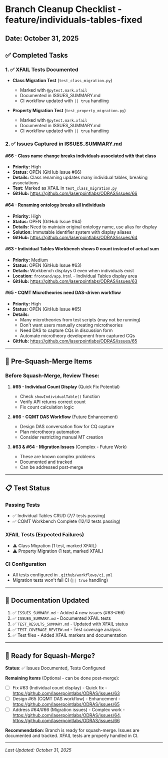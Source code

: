 # Branch Cleanup Checklist - feature/individuals-tables-fixed

## Date: October 31, 2025

## ✅ Completed Tasks

### 1. ✅ XFAIL Tests Documented
- **Class Migration Test** (`test_class_migration.py`)
  - Marked with `@pytest.mark.xfail`
  - Documented in ISSUES_SUMMARY.md
  - CI workflow updated with `|| true` handling
  
- **Property Migration Test** (`test_property_migration.py`)
  - Marked with `@pytest.mark.xfail`
  - Documented in ISSUES_SUMMARY.md
  - CI workflow updated with `|| true` handling

### 2. ✅ Issues Captured in ISSUES_SUMMARY.md

#### #66 - Class name change breaks individuals associated with that class
- **Priority:** High
- **Status:** OPEN (GitHub Issue #66)
- **Details:** Class renaming updates many individual tables, breaking associations
- **Test:** Marked as XFAIL in `test_class_migration.py`
- **GitHub:** https://github.com/laserpointlabs/ODRAS/issues/66

#### #64 - Renaming ontology breaks all individuals
- **Priority:** High
- **Status:** OPEN (GitHub Issue #64)
- **Details:** Need to maintain original ontology name, use alias for display
- **Solution:** Immutable identifier system with display aliases
- **GitHub:** https://github.com/laserpointlabs/ODRAS/issues/64

#### #63 - Individual Tables Workbench shows 0 count instead of actual sum
- **Priority:** Medium
- **Status:** OPEN (GitHub Issue #63)
- **Details:** Workbench displays 0 even when individuals exist
- **Location:** `frontend/app.html` - Individual Tables display area
- **GitHub:** https://github.com/laserpointlabs/ODRAS/issues/63

#### #65 - CQMT Microtheories need DAS-driven workflow
- **Priority:** High
- **Status:** OPEN (GitHub Issue #65)
- **Details:** 
  - Many microtheories from test scripts (may not be running)
  - Don't want users manually creating microtheories
  - Need DAS to capture CQs in discussion form
  - Automate microtheory development from captured CQs
- **GitHub:** https://github.com/laserpointlabs/ODRAS/issues/65

---

## 🎯 Pre-Squash-Merge Items

### Before Squash-Merge, Review These:

1. **#65 - Individual Count Display** (Quick Fix Potential)
   - Check `showIndividualTable()` function
   - Verify API returns correct count
   - Fix count calculation logic

2. **#66 - CQMT DAS Workflow** (Future Enhancement)
   - Design DAS conversation flow for CQ capture
   - Plan microtheory automation
   - Consider restricting manual MT creation

3. **#63 & #64 - Migration Issues** (Complex - Future Work)
   - These are known complex problems
   - Documented and tracked
   - Can be addressed post-merge

---

## 📋 Test Status

### Passing Tests
- ✅ Individual Tables CRUD (7/7 tests passing)
- ✅ CQMT Workbench Complete (12/12 tests passing)

### XFAIL Tests (Expected Failures)
- ⚠️ Class Migration (1 test, marked XFAIL)
- ⚠️ Property Migration (1 test, marked XFAIL)

### CI Configuration
- All tests configured in `.github/workflows/ci.yml`
- Migration tests won't fail CI (`|| true` handling)

---

## 📝 Documentation Updated

1. ✅ `ISSUES_SUMMARY.md` - Added 4 new issues (#63-#66)
2. ✅ `ISSUES_SUMMARY.md` - Documented XFAIL tests
3. ✅ `TEST_RESULTS_SUMMARY.md` - Updated with XFAIL status
4. ✅ `TEST_COVERAGE_REVIEW.md` - Test coverage analysis
5. ✅ Test files - Added XFAIL markers and documentation

---

## 🚀 Ready for Squash-Merge?

**Status**: ✅ Issues Documented, Tests Configured

**Remaining Items** (Optional - can be done post-merge):
- [ ] Fix #63 (Individual count display) - Quick fix - https://github.com/laserpointlabs/ODRAS/issues/63
- [ ] Design #65 (CQMT DAS workflow) - Enhancement - https://github.com/laserpointlabs/ODRAS/issues/65
- [ ] Address #64/#66 (Migration issues) - Complex work - https://github.com/laserpointlabs/ODRAS/issues/64, https://github.com/laserpointlabs/ODRAS/issues/66

**Recommendation**: Branch is ready for squash-merge. Issues are documented and tracked. XFAIL tests are properly handled in CI.

---

*Last Updated: October 31, 2025*
